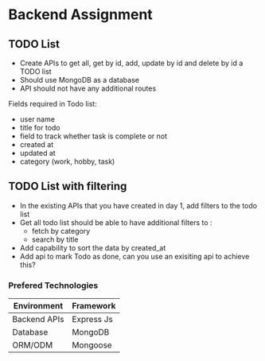 # Backend Assignment

## TODO List

- Create APIs to get all, get by id, add, update by id and delete by id a TODO list
- Should use MongoDB as a database
- API should not have any additional routes

Fields required in Todo list:

- user name
- title for todo
- field to track whether task is complete or not
- created at
- updated at
- category (work, hobby, task)



## TODO List with filtering 

- In the existing APIs that you have created in day 1, add filters to the todo list
- Get all todo list should be able to have additional filters to :
  - fetch by category
  - search by title
- Add capability to sort the data by created_at
- Add api to mark Todo as done, can you use an exisiting api to achieve this?


### Prefered Technologies

| Environment  | Framework  |
|--------------|------------|
| Backend APIs | Express Js |
| Database     | MongoDB    |
| ORM/ODM      | Mongoose   |
